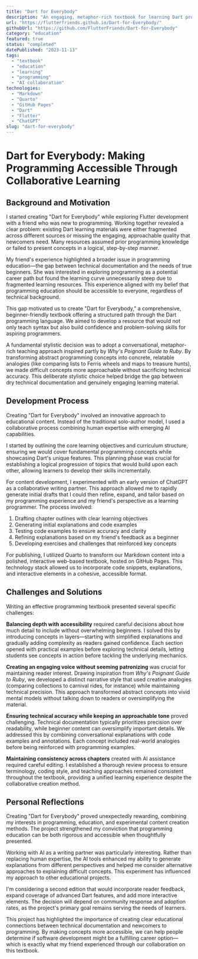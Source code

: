 ```yaml
---
title: "Dart for Everybody"
description: "An engaging, metaphor-rich textbook for learning Dart programming that transforms abstract concepts into concrete, relatable analogies. Co-authored using AI assistance and inspired by classic programming guides like Why's Poignant Guide to Ruby."
url: "https://flutterfriends.github.io/Dart-for-Everybody/"
githubUrl: "https://github.com/FlutterFriends/Dart-for-Everybody"
category: "education"
featured: true
status: "completed"
datePublished: "2023-11-13"
tags:
  - "textbook"
  - "education"
  - "learning"
  - "programming"
  - "AI collaboration"
technologies:
  - "Markdown"
  - "Quarto"
  - "GitHub Pages"
  - "Dart"
  - "Flutter"
  - "ChatGPT"
slug: "dart-for-everybody"
---
```


# Dart for Everybody: Making Programming Accessible Through Collaborative Learning

## Background and Motivation

I started creating "Dart for Everybody" while exploring Flutter development with a friend who was new to programming. Working together revealed a clear problem: existing Dart learning materials were either fragmented across different sources or missing the engaging, approachable quality that newcomers need. Many resources assumed prior programming knowledge or failed to present concepts in a logical, step-by-step manner.

My friend's experience highlighted a broader issue in programming education—the gap between technical documentation and the needs of true beginners. She was interested in exploring programming as a potential career path but found the learning curve unnecessarily steep due to fragmented learning resources. This experience aligned with my belief that programming education should be accessible to everyone, regardless of technical background.

This gap motivated us to create "Dart for Everybody," a comprehensive, beginner-friendly textbook offering a structured path through the Dart programming language. We aimed to develop a resource that would not only teach syntax but also build confidence and problem-solving skills for aspiring programmers.

A fundamental stylistic decision was to adopt a conversational, metaphor-rich teaching approach inspired partly by _Why's Poignant Guide to Ruby_. By transforming abstract programming concepts into concrete, relatable analogies (like comparing lists to Ferris wheels and maps to treasure hunts), we made difficult concepts more approachable without sacrificing technical accuracy. This deliberate stylistic choice helped bridge the gap between dry technical documentation and genuinely engaging learning material.

## Development Process

Creating "Dart for Everybody" involved an innovative approach to educational content. Instead of the traditional solo-author model, I used a collaborative process combining human expertise with emerging AI capabilities.

I started by outlining the core learning objectives and curriculum structure, ensuring we would cover fundamental programming concepts while showcasing Dart's unique features. This planning phase was crucial for establishing a logical progression of topics that would build upon each other, allowing learners to develop their skills incrementally.

For content development, I experimented with an early version of ChatGPT as a collaborative writing partner. This approach allowed me to rapidly generate initial drafts that I could then refine, expand, and tailor based on my programming experience and my friend's perspective as a learning programmer. The process involved:

1. Drafting chapter outlines with clear learning objectives
2. Generating initial explanations and code examples
3. Testing code examples to ensure accuracy and clarity
4. Refining explanations based on my friend's feedback as a beginner
5. Developing exercises and challenges that reinforced key concepts

For publishing, I utilized Quarto to transform our Markdown content into a polished, interactive web-based textbook, hosted on GitHub Pages. This technology stack allowed us to incorporate code snippets, explanations, and interactive elements in a cohesive, accessible format.

## Challenges and Solutions

Writing an effective programming textbook presented several specific challenges:

**Balancing depth with accessibility** required careful decisions about how much detail to include without overwhelming beginners. I solved this by introducing concepts in layers—starting with simplified explanations and gradually adding complexity as readers gained confidence. Each section opened with practical examples before exploring technical details, letting students see concepts in action before tackling the underlying mechanics.

**Creating an engaging voice without seeming patronizing** was crucial for maintaining reader interest. Drawing inspiration from _Why's Poignant Guide to Ruby_, we developed a distinct narrative style that used creative analogies (comparing collections to carnival rides, for instance) while maintaining technical precision. This approach transformed abstract concepts into vivid mental models without talking down to readers or oversimplifying the material.

**Ensuring technical accuracy while keeping an approachable tone** proved challenging. Technical documentation typically prioritizes precision over readability, while beginner content can oversimplify important details. We addressed this by combining conversational explanations with code examples and annotations. Each concept included real-world analogies before being reinforced with programming examples.

**Maintaining consistency across chapters** created with AI assistance required careful editing. I established a thorough review process to ensure terminology, coding style, and teaching approaches remained consistent throughout the textbook, providing a unified learning experience despite the collaborative creation method.

## Personal Reflections

Creating "Dart for Everybody" proved unexpectedly rewarding, combining my interests in programming, education, and experimental content creation methods. The project strengthened my conviction that programming education can be both rigorous and accessible when thoughtfully presented.

Working with AI as a writing partner was particularly interesting. Rather than replacing human expertise, the AI tools enhanced my ability to generate explanations from different perspectives and helped me consider alternative approaches to explaining difficult concepts. This experiment has influenced my approach to other educational projects.

I'm considering a second edition that would incorporate reader feedback, expand coverage of advanced Dart features, and add more interactive elements. The decision will depend on community response and adoption rates, as the project's primary goal remains serving the needs of learners.

This project has highlighted the importance of creating clear educational connections between technical documentation and newcomers to programming. By making concepts more accessible, we can help people determine if software development might be a fulfilling career option—which is exactly what my friend experienced through our collaboration on this textbook.
